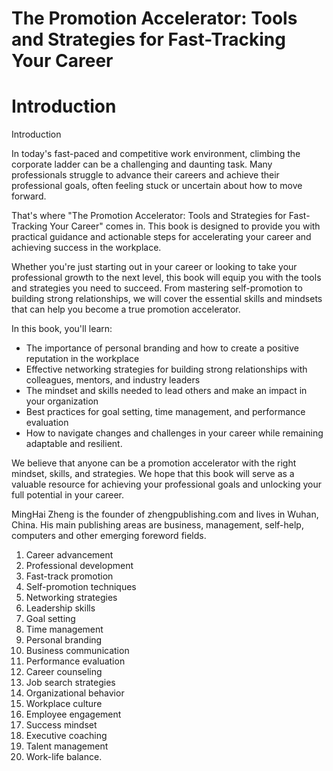 # The Promotion Accelerator: Tools and Strategies for Fast-Tracking Your Career

# Introduction

Introduction

In today's fast-paced and competitive work environment, climbing the corporate ladder can be a challenging and daunting task. Many professionals struggle to advance their careers and achieve their professional goals, often feeling stuck or uncertain about how to move forward.

That's where "The Promotion Accelerator: Tools and Strategies for Fast-Tracking Your Career" comes in. This book is designed to provide you with practical guidance and actionable steps for accelerating your career and achieving success in the workplace.

Whether you're just starting out in your career or looking to take your professional growth to the next level, this book will equip you with the tools and strategies you need to succeed. From mastering self-promotion to building strong relationships, we will cover the essential skills and mindsets that can help you become a true promotion accelerator.

In this book, you'll learn:

* The importance of personal branding and how to create a positive reputation in the workplace
* Effective networking strategies for building strong relationships with colleagues, mentors, and industry leaders
* The mindset and skills needed to lead others and make an impact in your organization
* Best practices for goal setting, time management, and performance evaluation
* How to navigate changes and challenges in your career while remaining adaptable and resilient.

We believe that anyone can be a promotion accelerator with the right mindset, skills, and strategies. We hope that this book will serve as a valuable resource for achieving your professional goals and unlocking your full potential in your career.


MingHai Zheng is the founder of zhengpublishing.com and lives in Wuhan, China. His main publishing areas are business, management, self-help, computers and other emerging foreword fields.



1. Career advancement
2. Professional development
3. Fast-track promotion
4. Self-promotion techniques
5. Networking strategies
6. Leadership skills
7. Goal setting
8. Time management
9. Personal branding
10. Business communication
11. Performance evaluation
12. Career counseling
13. Job search strategies
14. Organizational behavior
15. Workplace culture
16. Employee engagement
17. Success mindset
18. Executive coaching
19. Talent management
20. Work-life balance.

